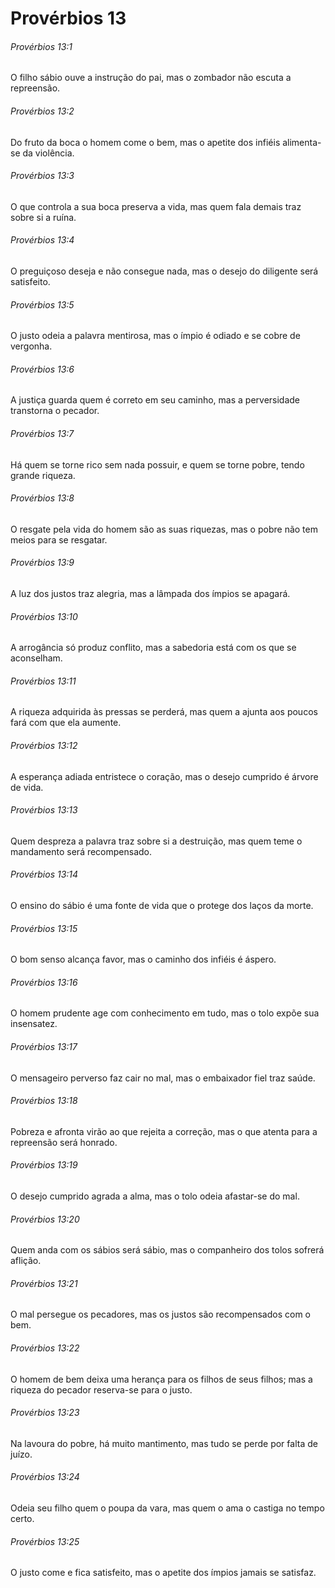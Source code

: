# Provérbios 13

###### Provérbios 13:1

O filho sábio ouve a instrução do pai, mas o zombador não escuta a repreensão.

###### Provérbios 13:2

Do fruto da boca o homem come o bem, mas o apetite dos infiéis alimenta-se da violência.

###### Provérbios 13:3

O que controla a sua boca preserva a vida, mas quem fala demais traz sobre si a ruína.

###### Provérbios 13:4

O preguiçoso deseja e não consegue nada, mas o desejo do diligente será satisfeito.

###### Provérbios 13:5

O justo odeia a palavra mentirosa, mas o ímpio é odiado e se cobre de vergonha.

###### Provérbios 13:6

A justiça guarda quem é correto em seu caminho, mas a perversidade transtorna o pecador.

###### Provérbios 13:7

Há quem se torne rico sem nada possuir, e quem se torne pobre, tendo grande riqueza.

###### Provérbios 13:8

O resgate pela vida do homem são as suas riquezas, mas o pobre não tem meios para se resgatar.

###### Provérbios 13:9

A luz dos justos traz alegria, mas a lâmpada dos ímpios se apagará.

###### Provérbios 13:10

A arrogância só produz conflito, mas a sabedoria está com os que se aconselham.

###### Provérbios 13:11

A riqueza adquirida às pressas se perderá, mas quem a ajunta aos poucos fará com que ela aumente.

###### Provérbios 13:12

A esperança adiada entristece o coração, mas o desejo cumprido é árvore de vida.

###### Provérbios 13:13

Quem despreza a palavra traz sobre si a destruição, mas quem teme o mandamento será recompensado.

###### Provérbios 13:14

O ensino do sábio é uma fonte de vida que o protege dos laços da morte.

###### Provérbios 13:15

O bom senso alcança favor, mas o caminho dos infiéis é áspero.

###### Provérbios 13:16

O homem prudente age com conhecimento em tudo, mas o tolo expõe sua insensatez.

###### Provérbios 13:17

O mensageiro perverso faz cair no mal, mas o embaixador fiel traz saúde.

###### Provérbios 13:18

Pobreza e afronta virão ao que rejeita a correção, mas o que atenta para a repreensão será honrado.

###### Provérbios 13:19

O desejo cumprido agrada a alma, mas o tolo odeia afastar-se do mal.

###### Provérbios 13:20

Quem anda com os sábios será sábio, mas o companheiro dos tolos sofrerá aflição.

###### Provérbios 13:21

O mal persegue os pecadores, mas os justos são recompensados com o bem.

###### Provérbios 13:22

O homem de bem deixa uma herança para os filhos de seus filhos; mas a riqueza do pecador reserva-se para o justo.

###### Provérbios 13:23

Na lavoura do pobre, há muito mantimento, mas tudo se perde por falta de juízo.

###### Provérbios 13:24

Odeia seu filho quem o poupa da vara, mas quem o ama o castiga no tempo certo.

###### Provérbios 13:25

O justo come e fica satisfeito, mas o apetite dos ímpios jamais se satisfaz.

